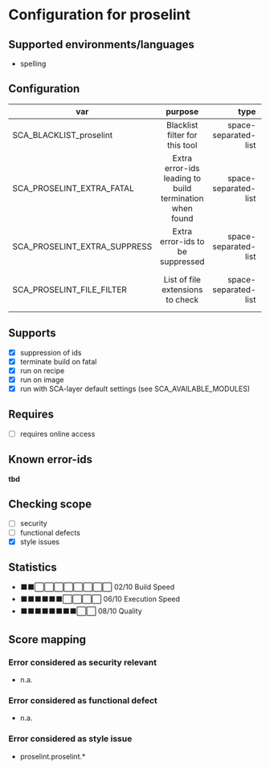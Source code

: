 # Configuration for proselint

## Supported environments/languages

* spelling

## Configuration

| var | purpose | type | default |
| ------------- |:-------------:| -----:| -----:
| SCA_BLACKLIST_proselint | Blacklist filter for this tool | space-separated-list | ""
| SCA_PROSELINT_EXTRA_FATAL | Extra error-ids leading to build termination when found | space-separated-list | ""
| SCA_PROSELINT_EXTRA_SUPPRESS | Extra error-ids to be suppressed | space-separated-list | ""
| SCA_PROSELINT_FILE_FILTER | List of file extensions to check | space-separated-list | ".txt .md .rst .me"

## Supports

- [x] suppression of ids
- [x] terminate build on fatal
- [x] run on recipe
- [x] run on image
- [x] run with SCA-layer default settings (see SCA_AVAILABLE_MODULES)

## Requires

- [ ] requires online access

## Known error-ids

__tbd__

## Checking scope

- [ ] security
- [ ] functional defects
- [x] style issues

## Statistics

 - ⬛⬛⬜⬜⬜⬜⬜⬜⬜⬜ 02/10 Build Speed
 - ⬛⬛⬛⬛⬛⬛⬜⬜⬜⬜ 06/10 Execution Speed
 - ⬛⬛⬛⬛⬛⬛⬛⬛⬜⬜ 08/10 Quality

## Score mapping

### Error considered as security relevant

* n.a.

### Error considered as functional defect

* n.a.

### Error considered as style issue

* proselint.proselint.*